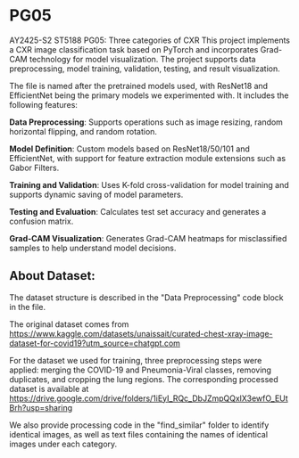 # PG05
AY2425-S2 ST5188 PG05: Three categories of CXR
This project implements a CXR image classification task based on PyTorch and incorporates Grad-CAM technology for model visualization. The project supports data preprocessing, model training, validation, testing, and result visualization.

The file is named after the pretrained models used, with ResNet18 and EfficientNet being the primary models we experimented with. It includes the following features:

**Data Preprocessing**: Supports operations such as image resizing, random horizontal flipping, and random rotation.

**Model Definition**: Custom models based on ResNet18/50/101 and EfficientNet, with support for feature extraction module extensions such as Gabor Filters.

**Training and Validation**: Uses K-fold cross-validation for model training and supports dynamic saving of model parameters.

**Testing and Evaluation**: Calculates test set accuracy and generates a confusion matrix.

**Grad-CAM Visualization**: Generates Grad-CAM heatmaps for misclassified samples to help understand model decisions.

## About Dataset:

The dataset structure is described in the "Data Preprocessing" code block in the file.

The original dataset comes from https://www.kaggle.com/datasets/unaissait/curated-chest-xray-image-dataset-for-covid19?utm_source=chatgpt.com

For the dataset we used for training, three preprocessing steps were applied: merging the COVID-19 and Pneumonia-Viral classes, removing duplicates, and cropping the lung regions. The corresponding processed dataset is available at https://drive.google.com/drive/folders/1iEyI_RQc_DbJZmpQQxlX3ewfO_EUtBrh?usp=sharing

We also provide processing code in the "find_similar" folder to identify identical images, as well as text files containing the names of identical images under each category.
